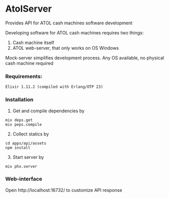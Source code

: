 # AtolServer

Provides API for ATOL cash machines software development

Developing software for ATOL cash machines requires two things:
1. Cash machine itself
2. ATOL web-server, that only works on OS Windows

Mock-server simplifies development process. Any OS available, no physical cash machine required

### Requirements:
```
Elixir 1.11.2 (compiled with Erlang/OTP 23)
```

### Installation
1. Get and compile dependencies by 
```
mix deps.get
mix peps.compile
```
2. Collect statics by
```
cd apps/api/assets
npm install
```
3. Start server by
```
mix phx.server
```

### Web-interface
Open http://localhost:16732/ to customize API response
